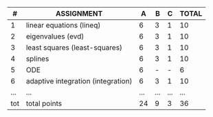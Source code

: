 | # | ASSIGNMENT                        | A | B | C | TOTAL |
|---|-----------------------------------|---|---|---|-------|
| 1 | linear equations (lineq)          | 6 | 3 | 1 |  10   |
| 2 | eigenvalues (evd)                 | 6 | 3 | 1 |  10   |
| 3 | least squares (least-squares)     | 6 | 3 | 1 |  10   |
| 4 | splines                           | 6 | 3 | 1 |  10   |
| 5 | ODE                               | 6 | - | - |  6    |
| 6 | adaptive integration (integration)| 6 | 3 | 1 |  10    |
|...| ...                               |...|...|...|...    |
|tot| total points                      | 24| 9 | 3 |  36   |
